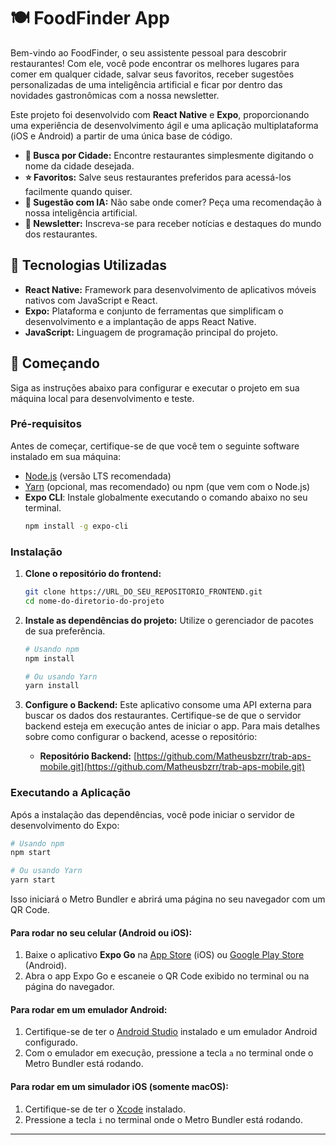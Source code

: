 # 🍽️ FoodFinder App

Bem-vindo ao FoodFinder, o seu assistente pessoal para descobrir restaurantes! Com ele, você pode encontrar os melhores lugares para comer em qualquer cidade, salvar seus favoritos, receber sugestões personalizadas de uma inteligência artificial e ficar por dentro das novidades gastronômicas com a nossa newsletter.

Este projeto foi desenvolvido com **React Native** e **Expo**, proporcionando uma experiência de desenvolvimento ágil e uma aplicação multiplataforma (iOS e Android) a partir de uma única base de código.

-   **🔎 Busca por Cidade:** Encontre restaurantes simplesmente digitando o nome da cidade desejada.
-   **⭐ Favoritos:** Salve seus restaurantes preferidos para acessá-los facilmente quando quiser.
-   **🤖 Sugestão com IA:** Não sabe onde comer? Peça uma recomendação à nossa inteligência artificial.
-   **📰 Newsletter:** Inscreva-se para receber notícias e destaques do mundo dos restaurantes.

## 🚀 Tecnologias Utilizadas

-   **React Native:** Framework para desenvolvimento de aplicativos móveis nativos com JavaScript e React.
-   **Expo:** Plataforma e conjunto de ferramentas que simplificam o desenvolvimento e a implantação de apps React Native.
-   **JavaScript:** Linguagem de programação principal do projeto.

## 🏁 Começando

Siga as instruções abaixo para configurar e executar o projeto em sua máquina local para desenvolvimento e teste.

### **Pré-requisitos**

Antes de começar, certifique-se de que você tem o seguinte software instalado em sua máquina:
-   [Node.js](https://nodejs.org/) (versão LTS recomendada)
-   [Yarn](https://yarnpkg.com/) (opcional, mas recomendado) ou npm (que vem com o Node.js)
-   **Expo CLI**: Instale globalmente executando o comando abaixo no seu terminal.
    ```bash
    npm install -g expo-cli
    ```

### **Instalação**

1.  **Clone o repositório do frontend:**
    ```bash
    git clone https://URL_DO_SEU_REPOSITORIO_FRONTEND.git
    cd nome-do-diretorio-do-projeto
    ```

2.  **Instale as dependências do projeto:**
    Utilize o gerenciador de pacotes de sua preferência.
    ```bash
    # Usando npm
    npm install

    # Ou usando Yarn
    yarn install
    ```
3.  **Configure o Backend:**
    Este aplicativo consome uma API externa para buscar os dados dos restaurantes. Certifique-se de que o servidor backend esteja em execução antes de iniciar o app. Para mais detalhes sobre como configurar o backend, acesse o repositório:
    -   **Repositório Backend:** [https://github.com/Matheusbzrr/trab-aps-mobile.git](https://github.com/Matheusbzrr/trab-aps-mobile.git)

### **Executando a Aplicação**

Após a instalação das dependências, você pode iniciar o servidor de desenvolvimento do Expo:

```bash
# Usando npm
npm start

# Ou usando Yarn
yarn start
```
Isso iniciará o Metro Bundler e abrirá uma página no seu navegador com um QR Code.

#### **Para rodar no seu celular (Android ou iOS):**
1.  Baixe o aplicativo **Expo Go** na [App Store](https://apps.apple.com/us/app/expo-go/id982107779) (iOS) ou [Google Play Store](https://play.google.com/store/apps/details?id=host.exp.exponent) (Android).
2.  Abra o app Expo Go e escaneie o QR Code exibido no terminal ou na página do navegador.

#### **Para rodar em um emulador Android:**
1.  Certifique-se de ter o [Android Studio](https://developer.android.com/studio) instalado e um emulador Android configurado.
2.  Com o emulador em execução, pressione a tecla `a` no terminal onde o Metro Bundler está rodando.

#### **Para rodar em um simulador iOS (somente macOS):**
1.  Certifique-se de ter o [Xcode](https://developer.apple.com/xcode/) instalado.
2.  Pressione a tecla `i` no terminal onde o Metro Bundler está rodando.

---

